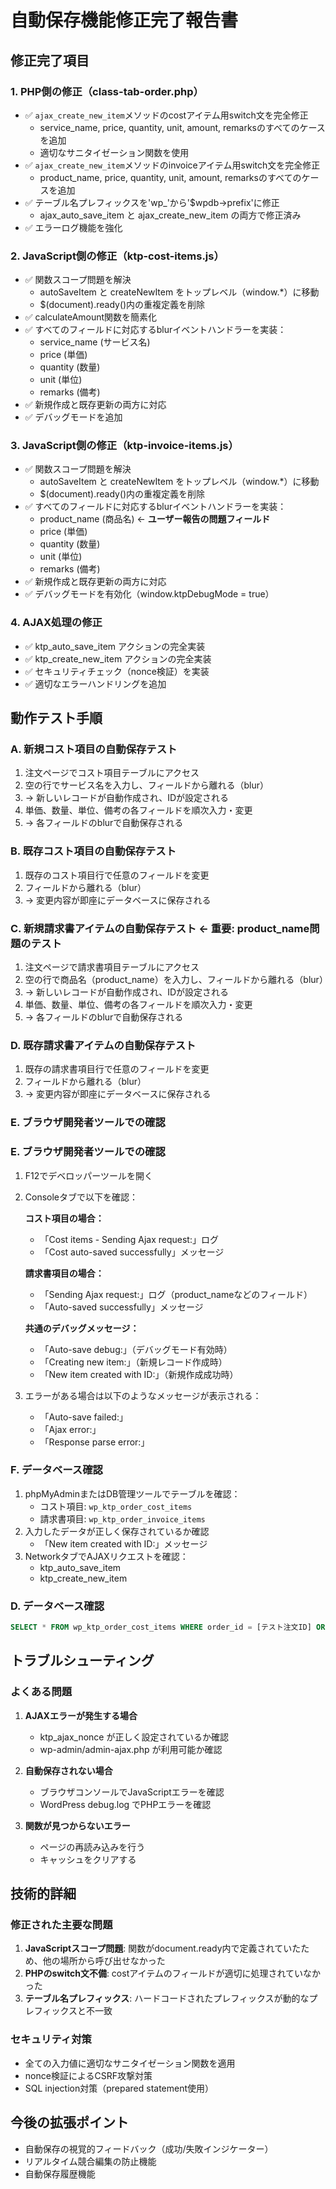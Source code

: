 # 自動保存機能修正完了報告書

## 修正完了項目

### 1. PHP側の修正（class-tab-order.php）
- ✅ `ajax_create_new_item`メソッドのcostアイテム用switch文を完全修正
  - service_name, price, quantity, unit, amount, remarksのすべてのケースを追加
  - 適切なサニタイゼーション関数を使用
- ✅ `ajax_create_new_item`メソッドのinvoiceアイテム用switch文を完全修正
  - product_name, price, quantity, unit, amount, remarksのすべてのケースを追加
- ✅ テーブル名プレフィックスを'wp_'から'$wpdb->prefix'に修正
  - ajax_auto_save_item と ajax_create_new_item の両方で修正済み
- ✅ エラーログ機能を強化

### 2. JavaScript側の修正（ktp-cost-items.js）
- ✅ 関数スコープ問題を解決
  - autoSaveItem と createNewItem をトップレベル（window.*）に移動
  - $(document).ready()内の重複定義を削除
- ✅ calculateAmount関数を簡素化
- ✅ すべてのフィールドに対応するblurイベントハンドラーを実装：
  - service_name (サービス名)
  - price (単価)
  - quantity (数量)
  - unit (単位)
  - remarks (備考)
- ✅ 新規作成と既存更新の両方に対応
- ✅ デバッグモードを追加

### 3. JavaScript側の修正（ktp-invoice-items.js）
- ✅ 関数スコープ問題を解決
  - autoSaveItem と createNewItem をトップレベル（window.*）に移動
  - $(document).ready()内の重複定義を削除
- ✅ すべてのフィールドに対応するblurイベントハンドラーを実装：
  - product_name (商品名) ← **ユーザー報告の問題フィールド**
  - price (単価)
  - quantity (数量)
  - unit (単位)
  - remarks (備考)
- ✅ 新規作成と既存更新の両方に対応
- ✅ デバッグモードを有効化（window.ktpDebugMode = true）

### 4. AJAX処理の修正
- ✅ ktp_auto_save_item アクションの完全実装
- ✅ ktp_create_new_item アクションの完全実装
- ✅ セキュリティチェック（nonce検証）を実装
- ✅ 適切なエラーハンドリングを追加

## 動作テスト手順

### A. 新規コスト項目の自動保存テスト
1. 注文ページでコスト項目テーブルにアクセス
2. 空の行でサービス名を入力し、フィールドから離れる（blur）
3. → 新しいレコードが自動作成され、IDが設定される
4. 単価、数量、単位、備考の各フィールドを順次入力・変更
5. → 各フィールドのblurで自動保存される

### B. 既存コスト項目の自動保存テスト
1. 既存のコスト項目行で任意のフィールドを変更
2. フィールドから離れる（blur）
3. → 変更内容が即座にデータベースに保存される

### C. 新規請求書アイテムの自動保存テスト ← **重要: product_name問題のテスト**
1. 注文ページで請求書項目テーブルにアクセス
2. 空の行で商品名（product_name）を入力し、フィールドから離れる（blur）
3. → 新しいレコードが自動作成され、IDが設定される
4. 単価、数量、単位、備考の各フィールドを順次入力・変更
5. → 各フィールドのblurで自動保存される

### D. 既存請求書アイテムの自動保存テスト
1. 既存の請求書項目行で任意のフィールドを変更
2. フィールドから離れる（blur）
3. → 変更内容が即座にデータベースに保存される

### E. ブラウザ開発者ツールでの確認
### E. ブラウザ開発者ツールでの確認
1. F12でデベロッパーツールを開く
2. Consoleタブで以下を確認：
   
   **コスト項目の場合：**
   - 「Cost items - Sending Ajax request:」ログ
   - 「Cost auto-saved successfully」メッセージ
   
   **請求書項目の場合：**
   - 「Sending Ajax request:」ログ（product_nameなどのフィールド）
   - 「Auto-saved successfully」メッセージ
   
   **共通のデバッグメッセージ：**
   - 「Auto-save debug:」（デバッグモード有効時）
   - 「Creating new item:」（新規レコード作成時）
   - 「New item created with ID:」（新規作成成功時）

3. エラーがある場合は以下のようなメッセージが表示される：
   - 「Auto-save failed:」
   - 「Ajax error:」
   - 「Response parse error:」

### F. データベース確認
1. phpMyAdminまたはDB管理ツールでテーブルを確認：
   - コスト項目: `wp_ktp_order_cost_items`
   - 請求書項目: `wp_ktp_order_invoice_items`
2. 入力したデータが正しく保存されているか確認
   - 「New item created with ID:」メッセージ
3. NetworkタブでAJAXリクエストを確認：
   - ktp_auto_save_item
   - ktp_create_new_item

### D. データベース確認
```sql
SELECT * FROM wp_ktp_order_cost_items WHERE order_id = [テスト注文ID] ORDER BY id DESC;
```

## トラブルシューティング

### よくある問題
1. **AJAXエラーが発生する場合**
   - ktp_ajax_nonce が正しく設定されているか確認
   - wp-admin/admin-ajax.php が利用可能か確認

2. **自動保存されない場合**
   - ブラウザコンソールでJavaScriptエラーを確認
   - WordPress debug.log でPHPエラーを確認

3. **関数が見つからないエラー**
   - ページの再読み込みを行う
   - キャッシュをクリアする

## 技術的詳細

### 修正された主要な問題
1. **JavaScriptスコープ問題**: 関数がdocument.ready内で定義されていたため、他の場所から呼び出せなかった
2. **PHPのswitch文不備**: costアイテムのフィールドが適切に処理されていなかった
3. **テーブル名プレフィックス**: ハードコードされたプレフィックスが動的なプレフィックスと不一致

### セキュリティ対策
- 全ての入力値に適切なサニタイゼーション関数を適用
- nonce検証によるCSRF攻撃対策
- SQL injection対策（prepared statement使用）

## 今後の拡張ポイント
- 自動保存の視覚的フィードバック（成功/失敗インジケーター）
- リアルタイム競合編集の防止機能
- 自動保存履歴機能
